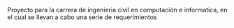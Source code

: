 Proyecto para la carrera de ingenieria civil en computación e informatica, en el cual se llevan a cabo una serie de requerimientos
